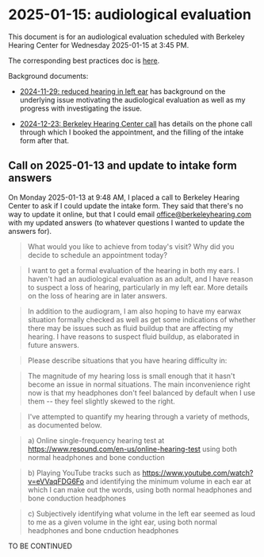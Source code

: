 # 2025-01-15: audiological evaluation

This document is for an audiological evaluation scheduled with
Berkeley Hearing Center for Wednesday 2025-01-15 at 3:45 PM.

The corresponding best practices doc is
[here](../../best-practices/best-practices-around-audiological-evaluation-appointments.md).

Background documents:

* [2024-11-29: reduced hearing in left
  ear](../2024/2024-11-29-reduced-hearing-in-left-ear.md) has
  background on the underlying issue motivating the audiological
  evaluation as well as my progress with investigating the issue.

* [2024-12-23: Berkeley Hearing Center
  call](../2024/2024-12-23-berkeley-hearing-center-call.md) has
  details on the phone call through which I booked the appointment,
  and the filling of the intake form after that.

## Call on 2025-01-13 and update to intake form answers

On Monday 2025-01-13 at 9:48 AM, I placed a call to Berkeley Hearing
Center to ask if I could update the intake form. They said that
there's no way to update it online, but that I could email
office@berkeleyhearing.com with my updated answers (to whatever
questions I wanted to update the answers for).

> What would you like to achieve from today's visit? Why did you decide to schedule an appointment today?

> I want to get a formal evaluation of the hearing in both my ears. I
> haven't had an audiological evaluation as an adult, and I have
> reason to suspect a loss of hearing, particularly in my left
> ear. More details on the loss of hearing are in later answers.

> In addition to the audiogram, I am also hoping to have my earwax
> situation formally checked as well as get some indications of
> whether there may be issues such as fluid buildup that are affecting
> my hearing. I have reasons to suspect fluid buildup, as elaborated
> in future answers.


> Please describe situations that you have hearing difficulty in:

> The magnitude of my hearing loss is small enough that it hasn't
> become an issue in normal situations. The main inconvenience right
> now is that my headphones don't feel balanced by default when I use
> them -- they feel slightly skewed to the right.

> I've attempted to quantify my hearing through a variety of methods,
> as documented below.

> a) Online single-frequency hearing test at
> https://www.resound.com/en-us/online-hearing-test using both normal
> headphones and bone conduction

> b) Playing YouTube tracks such as
> https://www.youtube.com/watch?v=eVVaqFDG6Fo and identifying the
> minimum volume in each ear at which I can make out the words, using
> both normal headphones and bone conduction headphones

> c) Subjectively identifying what volume in the left ear seemed as
> loud to me as a given volume in the ight ear, using both normal
> headphones and bone cnduction headphones

TO BE CONTINUED
